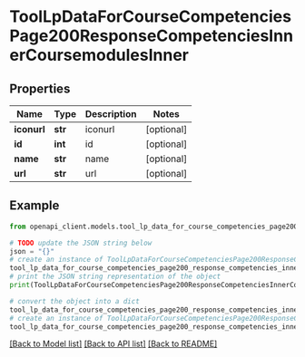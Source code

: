 # ToolLpDataForCourseCompetenciesPage200ResponseCompetenciesInnerCoursemodulesInner


## Properties

Name | Type | Description | Notes
------------ | ------------- | ------------- | -------------
**iconurl** | **str** | iconurl | [optional] 
**id** | **int** | id | [optional] 
**name** | **str** | name | [optional] 
**url** | **str** | url | [optional] 

## Example

```python
from openapi_client.models.tool_lp_data_for_course_competencies_page200_response_competencies_inner_coursemodules_inner import ToolLpDataForCourseCompetenciesPage200ResponseCompetenciesInnerCoursemodulesInner

# TODO update the JSON string below
json = "{}"
# create an instance of ToolLpDataForCourseCompetenciesPage200ResponseCompetenciesInnerCoursemodulesInner from a JSON string
tool_lp_data_for_course_competencies_page200_response_competencies_inner_coursemodules_inner_instance = ToolLpDataForCourseCompetenciesPage200ResponseCompetenciesInnerCoursemodulesInner.from_json(json)
# print the JSON string representation of the object
print(ToolLpDataForCourseCompetenciesPage200ResponseCompetenciesInnerCoursemodulesInner.to_json())

# convert the object into a dict
tool_lp_data_for_course_competencies_page200_response_competencies_inner_coursemodules_inner_dict = tool_lp_data_for_course_competencies_page200_response_competencies_inner_coursemodules_inner_instance.to_dict()
# create an instance of ToolLpDataForCourseCompetenciesPage200ResponseCompetenciesInnerCoursemodulesInner from a dict
tool_lp_data_for_course_competencies_page200_response_competencies_inner_coursemodules_inner_from_dict = ToolLpDataForCourseCompetenciesPage200ResponseCompetenciesInnerCoursemodulesInner.from_dict(tool_lp_data_for_course_competencies_page200_response_competencies_inner_coursemodules_inner_dict)
```
[[Back to Model list]](../README.md#documentation-for-models) [[Back to API list]](../README.md#documentation-for-api-endpoints) [[Back to README]](../README.md)


